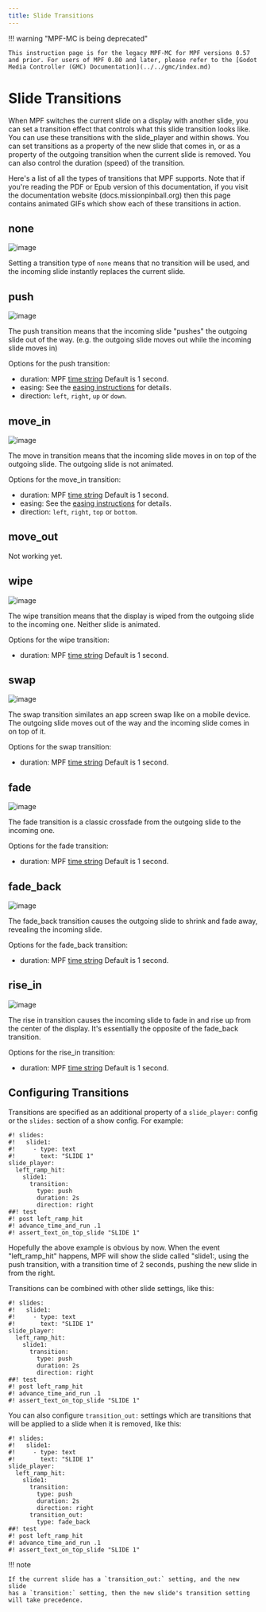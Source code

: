 ```yaml
---
title: Slide Transitions
---
```


!!! warning "MPF-MC is being deprecated"

    This instruction page is for the legacy MPF-MC for MPF versions 0.57 and prior. For users of MPF 0.80 and later, please refer to the [Godot Media Controller (GMC) Documentation](../../gmc/index.md)

# Slide Transitions


When MPF switches the current slide on a display with another slide, you
can set a transition effect that controls what this slide transition
looks like. You can use these transitions with the slide_player and
within shows. You can set transitions as a property of the new slide
that comes in, or as a property of the outgoing transition when the
current slide is removed. You can also control the duration (speed) of
the transition.

Here's a list of all the types of transitions that MPF supports. Note
that if you're reading the PDF or Epub version of this documentation,
if you visit the documentation website (docs.missionpinball.org) then
this page contains animated GIFs which show each of these transitions in
action.

## none

![image](/mc/images/no_transition.gif)

Setting a transition type of `none` means that no transition will be
used, and the incoming slide instantly replaces the current slide.

## push

![image](/mc/images/push_transitions.gif)

The push transition means that the incoming slide "pushes" the
outgoing slide out of the way. (e.g. the outgoing slide moves out while
the incoming slide moves in)

Options for the push transition:

* duration: MPF
    [time string](../../config/instructions/time_strings.md) Default is 1 second.
* easing: See the
    [easing instructions](../widgets/easing.md) for details.
* direction: `left`, `right`, `up` or `down`.

## move_in

![image](/mc/images/move_in_transitions.gif)

The move in transition means that the incoming slide moves in on top of
the outgoing slide. The outgoing slide is not animated.

Options for the move_in transition:

* duration: MPF
    [time string](../../config/instructions/time_strings.md) Default is 1 second.
* easing: See the
    [easing instructions](../widgets/easing.md) for details.
* direction: `left`, `right`, `top` or `bottom`.

## move_out

Not working yet.

## wipe

![image](/mc/images/wipe_transition.gif)

The wipe transition means that the display is wiped from the outgoing
slide to the incoming one. Neither slide is animated.

Options for the wipe transition:

* duration: MPF
    [time string](../../config/instructions/time_strings.md) Default is 1 second.

## swap

![image](/mc/images/swap_transition.gif)

The swap transition similates an app screen swap like on a mobile
device. The outgoing slide moves out of the way and the incoming slide
comes in on top of it.

Options for the swap transition:

* duration: MPF
    [time string](../../config/instructions/time_strings.md) Default is 1 second.

## fade

![image](/mc/images/fade_transition.gif)

The fade transition is a classic crossfade from the outgoing slide to
the incoming one.

Options for the fade transition:

* duration: MPF
    [time string](../../config/instructions/time_strings.md) Default is 1 second.

## fade_back

![image](/mc/images/fade_back_transition.gif)

The fade_back transition causes the outgoing slide to shrink and fade
away, revealing the incoming slide.

Options for the fade_back transition:

* duration: MPF
    [time string](../../config/instructions/time_strings.md) Default is 1 second.

## rise_in

![image](/mc/images/rise_in_transition.gif)

The rise in transition causes the incoming slide to fade in and rise up
from the center of the display. It's essentially the opposite of the
fade_back transition.

Options for the rise_in transition:

* duration: MPF
    [time string](../../config/instructions/time_strings.md) Default is 1 second.

## Configuring Transitions

Transitions are specified as an additional property of a `slide_player:`
config or the `slides:` section of a show config. For example:

``` mpf-mc-config
#! slides:
#!   slide1:
#!     - type: text
#!       text: "SLIDE 1"
slide_player:
  left_ramp_hit:
    slide1:
      transition:
        type: push
        duration: 2s
        direction: right
##! test
#! post left_ramp_hit
#! advance_time_and_run .1
#! assert_text_on_top_slide "SLIDE 1"
```

Hopefully the above example is obvious by now. When the event
"left_ramp_hit" happens, MPF will show the slide called "slide1:,
using the push transition, with a transition time of 2 seconds, pushing
the new slide in from the right.

Transitions can be combined with other slide settings, like this:

``` mpf-mc-config
#! slides:
#!   slide1:
#!     - type: text
#!       text: "SLIDE 1"
slide_player:
  left_ramp_hit:
    slide1:
      transition:
        type: push
        duration: 2s
        direction: right
##! test
#! post left_ramp_hit
#! advance_time_and_run .1
#! assert_text_on_top_slide "SLIDE 1"
```

You can also configure `transition_out:` settings which are transitions
that will be applied to a slide when it is removed, like this:

``` mpf-mc-config
#! slides:
#!   slide1:
#!     - type: text
#!       text: "SLIDE 1"
slide_player:
  left_ramp_hit:
    slide1:
      transition:
        type: push
        duration: 2s
        direction: right
      transition_out:
        type: fade_back
##! test
#! post left_ramp_hit
#! advance_time_and_run .1
#! assert_text_on_top_slide "SLIDE 1"
```

!!! note

    If the current slide has a `transition_out:` setting, and the new slide
    has a `transition:` setting, then the new slide's transition setting
    will take precedence.
